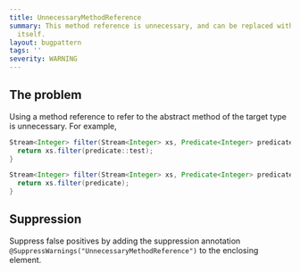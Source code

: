 ```yaml
---
title: UnnecessaryMethodReference
summary: This method reference is unnecessary, and can be replaced with the variable
  itself.
layout: bugpattern
tags: ''
severity: WARNING
---
```


<!--
*** AUTO-GENERATED, DO NOT MODIFY ***
To make changes, edit the @BugPattern annotation or the explanation in docs/bugpattern.
-->


## The problem
Using a method reference to refer to the abstract method of the target type is
unnecessary. For example,

```java
Stream<Integer> filter(Stream<Integer> xs, Predicate<Integer> predicate) {
  return xs.filter(predicate::test);
}
```

```java
Stream<Integer> filter(Stream<Integer> xs, Predicate<Integer> predicate) {
  return xs.filter(predicate);
}
```

## Suppression
Suppress false positives by adding the suppression annotation `@SuppressWarnings("UnnecessaryMethodReference")` to the enclosing element.
